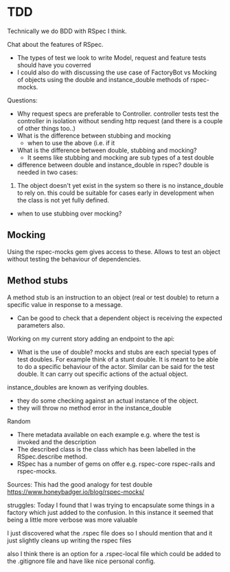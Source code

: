 # TDD

Technically we do BDD with RSpec I think.

Chat about the features of RSpec.
- The types of test we look to write
Model, request and feature tests should have you coverred
- I could also do with discussing the use case of FactoryBot vs Mocking of objects using the double and instance_double methods of rspec-mocks.

Questions:
- Why request specs are preferable to Controller.
controller tests test the controller in isolation without sending http request (and there is a couple of other things too..)
- What is the difference between stubbing and mocking
   - when to use the above (i.e. if it
- What is the difference between double, stubbing and mocking?
   - It seems like stubbing and mocking are sub types of a test double
- difference between double and instance_double in rspec?
double is needed in two cases:
1. The object doesn't yet exist in the system so there is no instance_double to rely on.
this could be suitable for cases early in development when the class is not yet fully defined.
- when to use stubbing over mocking?

## Mocking
Using the rspec-mocks gem gives access to these.
Allows to test an object without testing the behaviour of dependencies.

## Method stubs
A method stub is an instruction to an object (real or test double) to return a specific value in response to a message. 
- Can be good  to check that a dependent object is receiving the expected parameters also.

Working on my current story adding an endpoint to the api:
- What is the use of double?
mocks and stubs are each special types of test doubles.
For example think of a stunt double. It is meant to be able to do a specific behaviour of the actor.
Similar can be said for the test double. It can carry out specific actions of the actual object.

instance_doubles are known as verifying doubles.
- they do some checking against an actual instance of the object.
- they will throw no method error in the instance_double

Random
- There metadata available on each example e.g. where the test is invoked and the description
- The described class is the class which has been labelled in the RSpec.describe method.
- RSpec has a number of gems on offer e.g. rspec-core rspec-rails and rspec-mocks.

Sources:
This had the good analogy for test double
https://www.honeybadger.io/blog/rspec-mocks/

struggles:
Today I found that I was trying to encapsulate some things in a factory which just added to the confusion.
In this instance it seemed that being a little more verbose was more valuable

I just discovered what the .rspec file does so I should mention that and it just slightly cleans up writing the rspec files

also I think there is an option for a .rspec-local file which could be added to the .gitignore file and have like nice personal config.


